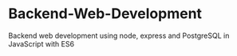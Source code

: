 # Backend-Web-Development
Backend web development using node, express and PostgreSQL in JavaScript with ES6
